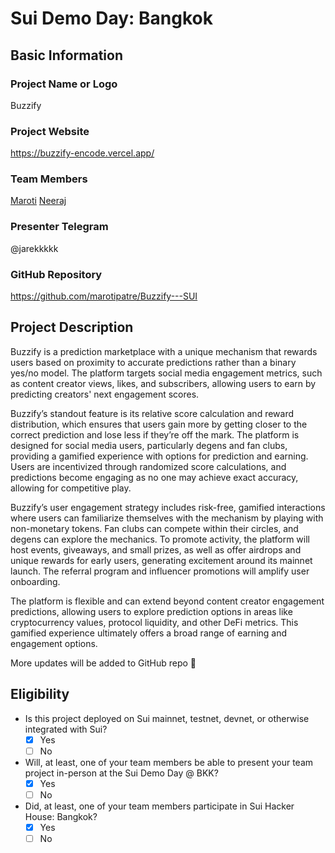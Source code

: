 # Sui Demo Day: Bangkok

## Basic Information

### Project Name or Logo

Buzzify

### Project Website

https://buzzify-encode.vercel.app/

### Team Members

[Maroti](https://github.com/marotipatre)
[Neeraj](https://github.com/kaalidecoder)

### Presenter Telegram

@jarekkkkk

### GitHub Repository

https://github.com/marotipatre/Buzzify---SUI

## Project Description

Buzzify is a prediction marketplace with a unique mechanism that rewards users based on proximity to accurate predictions rather than a binary yes/no model. The platform targets social media engagement metrics, such as content creator views, likes, and subscribers, allowing users to earn by predicting creators' next engagement scores.

Buzzify’s standout feature is its relative score calculation and reward distribution, which ensures that users gain more by getting closer to the correct prediction and lose less if they’re off the mark. The platform is designed for social media users, particularly degens and fan clubs, providing a gamified experience with options for prediction and earning. Users are incentivized through randomized score calculations, and predictions become engaging as no one may achieve exact accuracy, allowing for competitive play.

Buzzify’s user engagement strategy includes risk-free, gamified interactions where users can familiarize themselves with the mechanism by playing with non-monetary tokens. Fan clubs can compete within their circles, and degens can explore the mechanics. To promote activity, the platform will host events, giveaways, and small prizes, as well as offer airdrops and unique rewards for early users, generating excitement around its mainnet launch. The referral program and influencer promotions will amplify user onboarding.

The platform is flexible and can extend beyond content creator engagement predictions, allowing users to explore prediction options in areas like cryptocurrency values, protocol liquidity, and other DeFi metrics. This gamified experience ultimately offers a broad range of earning and engagement options.

More updates will be added to GitHub repo 🚀

## Eligibility

- Is this project deployed on Sui mainnet, testnet, devnet, or otherwise integrated with Sui?
  - [x] Yes
  - [ ] No
- Will, at least, one of your team members be able to present your team project in-person at the Sui Demo Day @ BKK?
  - [x] Yes
  - [ ] No
- Did, at least, one of your team members participate in Sui Hacker House: Bangkok?
  - [x] Yes
  - [ ] No
